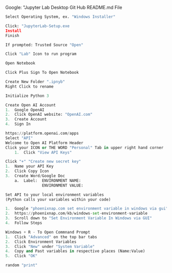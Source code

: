 Google: "Jupyter Lab Desktop
Git Hub README.md File


```python
Select Operating System, ex. "Windows Installer"    
```


```python
Click: "JupyterLab-Setup.exe
Install
Finish
```


```python
If prompted: Trusted Source "Open"
```


```python
Click "Lab" Icon to run program
```


```python
Open Notebook
```


```python
Click Plus Sign To Open Notebook
```


```python
Create New Folder ".ipnyb" 
Right Click to rename
```


```python
Initialize Python 3
```


```python
Create Open AI Account
1.  Google OpenAI
2.  Click OpenAI website: "OpenAI.com"
3.  Create Account
4.  Sign In
```


```python
https://platform.openai.com/apps
Select "API"
Welcome to Open AI Platform Header
Click your ICON or THE WORD "Personal" Tab in upper right hand corner
    1.  Click "View API Keys"
```


```python
Click "+" "Create new secret key"
1.  Name your API Key
2.  Click Copy Icon
3.  Create Word/Google Doc 
    a.  Label:  ENVIRONMENT NAME:
                ENVIRONMENT VALUE:
```


```python
Set API to your local environment variables
(Python calls your variables within your code)

1.  Google "phoenixnap.com set environment variable in windows via gui"
2.  https://phoenixnap.com/kb/windows-set-environment-variable
3.  Scroll down to "Set Environment Variable In Windows via GUI"
4.  Follow Steps
```


```python
Windows + R - To Open Commnand Prompt
1.  Click "Advanced" on the top bar tabs
2.  Click Environment Variables
3.  Click "New" under "System Variable"
4.  Copy and Past variables in respective places (Name:Value)
5.  Click "OK"
```


```python
random "print"
```
